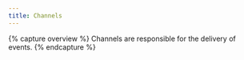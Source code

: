 ```yaml
---
title: Channels
---
```


{% capture overview %}
Channels are responsible for the delivery of events. 
{% endcapture %}
